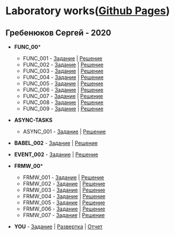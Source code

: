 # Laboratory works([Github Pages](https://ripo4ek.github.io/UniversityTasks/))
## Гребенюков Сергей - 2020
+ **FUNC_00***

  + FUNC_001 - [Задание](https://kodaktor.ru/func_001) | [Решение](https://github.com/halfas/testing/blob/main/func/func_001.js)
  + FUNC_002 - [Задание](https://kodaktor.ru/func_002) | [Решение](https://github.com/halfas/testing/blob/main/func/func_002.js)
  + FUNC_003 - [Задание](https://kodaktor.ru/func_003) | [Решение](https://github.com/halfas/testing/blob/main/func/func_003.js)
  + FUNC_004 - [Задание](https://kodaktor.ru/func_004) | [Решение](https://github.com/halfas/testing/blob/main/func/func_004.js)
  + FUNC_005 - [Задание](https://kodaktor.ru/func_005) | [Решение](https://github.com/halfas/testing/blob/main/func/func_005.js)
  + FUNC_006 - [Задание](https://kodaktor.ru/func_006) | [Решение](https://github.com/halfas/testing/tree/main/func/func_006)
  + FUNC_007 - [Задание](https://kodaktor.ru/func_007) | [Решение](https://github.com/halfas/testing/blob/main/func/func_007.js)
  + FUNC_008 - [Задание](https://kodaktor.ru/func_008) | [Решение](https://github.com/halfas/testing/blob/main/func/func_008.js)
  + FUNC_009 - [Задание](https://kodaktor.ru/func_009) | [Решение](https://github.com/halfas/testing/blob/main/func/func_009.js)
  
+ **ASYNC-TASKS** 

  + ASYNC_001 - [Задание](https://kodaktor.ru/async_tasks) | [Решение](https://github.com/ripo4ek/UniversityTasks/blob/master/async_task.js)
+ **BABEL_002** - [Задание](https://kodaktor.ru/lab02-03-2018-2.pdf) | [Решение](https://github.com/ripo4ek/UniversityTasks/tree/master/babel_002)
+ **EVENT_002** - [Задание](https://kodaktor.ru/evnt_002) | [Решение](https://github.com/ripo4ek/UniversityTasks/blob/master/evnt_002.html)

+ **FRMW_00***  

  + FRMW_001 - [Задание](https://kodaktor.ru/frmw_001) | [Решение](https://github.com/ripo4ek/UniversityTasks/tree/master/frmw_tasks/frmw-001)
  + FRMW_002 - [Задание](https://kodaktor.ru/frmw_002) | [Решение](https://github.com/ripo4ek/UniversityTasks/tree/master/frmw_tasks/frmw-002)
  + FRMW_003 - [Задание](https://kodaktor.ru/frmw_003) | [Решение](https://github.com/ripo4ek/UniversityTasks/tree/master/frmw_tasks/frmw-003)
  + FRMW_004 - [Задание](https://kodaktor.ru/frmw_004) | [Решение](https://github.com/ripo4ek/UniversityTasks/tree/master/frmw_tasks/frmw-004)
  + FRMW_005 - [Задание](https://kodaktor.ru/frmw_005) | [Решение](https://github.com/ripo4ek/UniversityTasks/tree/master/frmw_tasks/frmw-005)
  + FRMW_006 - [Задание](https://kodaktor.ru/frmw_006) | [Решение](https://github.com/ripo4ek/UniversityTasks/tree/master/frmw_tasks/frmw-006)
  + FRMW_007 - [Задание](https://kodaktor.ru/frmw_007) | [Решение](https://github.com/ripo4ek/UniversityTasks/tree/master/frmw_tasks/frmw-007)
  
+ **YOU** - [Задание](https://kodaktor.ru/you) | [Развертка](https://ripo4ek.github.io/reactDeploy/) | [Отчет](https://github.com/ripo4ek/UniversityTasks/blob/master/report.docx)  

